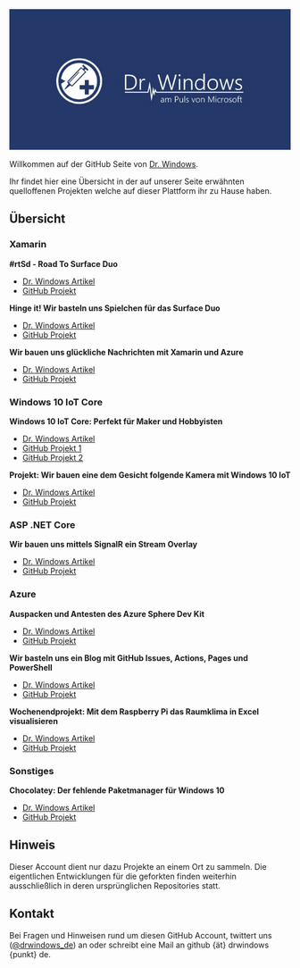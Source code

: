 <center>
    <img src="https://raw.githubusercontent.com/drwindows/drwindows/master/images/logo.jpg">
</center>

Willkommen auf der GitHub Seite von [Dr. Windows](https://drwindows.de).

Ihr findet hier eine Übersicht in der auf unserer Seite erwähnten quelloffenen Projekten welche auf dieser Plattform ihr zu Hause haben.

## Übersicht

### Xamarin

**#rtSd - Road To Surface Duo**
- [Dr. Windows Artikel](https://www.drwindows.de/news/?lang=de&s=rtsd&submit=)
- [GitHub Projekt](https://github.com/drwindows/xamarin-surface-duo-hinge-it)

**Hinge it! Wir basteln uns Spielchen für das Surface Duo**
- [Dr. Windows Artikel](https://www.drwindows.de/news/hinge-it-wir-basteln-uns-spielchen-fuer-das-surface-duo)
- [GitHub Projekt](https://github.com/drwindows/xamarin-road-to-surface-duo)

**Wir bauen uns glückliche Nachrichten mit Xamarin und Azure**
- [Dr. Windows Artikel](https://www.drwindows.de/news/wir-bauen-uns-glueckliche-nachrichten-mit-xamarin-und-azure)
- [GitHub Projekt](https://github.com/drwindows/xamarin-cognitive-services-news-app)

### Windows 10 IoT Core

**Windows 10 IoT Core: Perfekt für Maker und Hobbyisten**
- [Dr. Windows Artikel](https://www.drwindows.de/news/windows-10-iot-core-perfekt-fuer-maker-und-hobbyisten)
- [GitHub Projekt 1](https://github.com/drwindows/dotnet-iot-homebear-blinkt)
- [GitHub Projekt 2](https://github.com/drwindows/dotnet-iot-homebear-rainbow)

**Projekt: Wir bauen eine dem Gesicht folgende Kamera mit Windows 10 IoT**
- [Dr. Windows Artikel](https://www.drwindows.de/news/projekt-wir-bauen-eine-dem-gesicht-folgende-kamera-mit-windows-10-iot)
- [GitHub Projekt](https://github.com/drwindows/dotnet-iot-homebear-tilt)

### ASP .NET Core

**Wir bauen uns mittels SignalR ein Stream Overlay**
- [Dr. Windows Artikel](https://www.drwindows.de/news/wir-bauen-uns-mittels-signalr-ein-stream-overlay)
- [GitHub Projekt](https://github.com/drwindows/dotnet-aspcore-llifo-overlay)

### Azure

**Auspacken und Antesten des Azure Sphere Dev Kit**
- [Dr. Windows Artikel](https://www.drwindows.de/news/auspacken-und-antesten-des-azure-sphere-dev-kit)
- [GitHub Projekt](https://github.com/drwindows/c-azure-sphere-blink)

**Wir basteln uns ein Blog mit GitHub Issues, Actions, Pages und PowerShell**
- [Dr. Windows Artikel](https://www.drwindows.de/news/wir-basteln-uns-ein-blog-mit-github-issues-actions-pages-und-powershell)
- [GitHub Projekt](https://github.com/drwindows/powershell-github-issue-blogger)

**Wochenendprojekt: Mit dem Raspberry Pi das Raumklima in Excel visualisieren**
- [Dr. Windows Artikel](https://www.drwindows.de/news/wochenendprojekt-mit-dem-raspberry-pi-das-raumklima-in-excel-visualisieren)
- [GitHub Projekt](https://github.com/drwindows/python-enviro-excel-online-logger)

### Sonstiges

**Chocolatey: Der fehlende Paketmanager für Windows 10**
- [Dr. Windows Artikel](https://www.drwindows.de/news/chocolatey-der-fehlende-paketmanager-fuer-windows-10)
- [GitHub Projekt](https://github.com/drwindows/choco)

## Hinweis

Dieser Account dient nur dazu Projekte an einem Ort zu sammeln. Die eigentlichen Entwicklungen für die geforkten finden weiterhin ausschließlich in deren ursprünglichen Repositories statt.

## Kontakt
Bei Fragen und Hinweisen rund um diesen GitHub Account, twittert uns ([@drwindows_de](https://twitter.com/drwindows_de)) an oder schreibt eine Mail an github {ät} drwindows {punkt} de.
